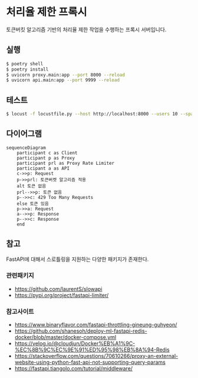 # 처리율 제한 프록시
토큰버킷 알고리즘 기반의 처리율 제한 작업을 수행하는 프록시 서버입니다.

## 실행
```bash
$ poetry shell
$ poetry install
$ uvicorn proxy.main:app --port 8000 --reload
$ uvicorn api.main:app --port 9999 --reload
```

## 테스트
```bash
$ locust -f locustfile.py --host http://localhost:8000 --users 10 --spawn-rate 1 --run-time 1m
```

## 다이어그램
```mermaid
sequenceDiagram
    participant c as Client
    participant p as Proxy
    participant prl as Proxy Rate Limiter
    participant a as API
    c->>p: Request
    p->>prl: 토큰버켓 알고리즘 적용
    alt 토큰 없음
    prl-->>p: 토큰 없음
    p-->>c: 429 Too Many Requests
    else 토큰 있음
    p->>a: Request
    a-->>p: Response
    p-->>c: Response
    end
```

## 참고
FastAPI에 대해서 스로틀링을 지원하는 다양한 패키지가 존재한다.
### 관련패키지
- https://github.com/laurentS/slowapi
- https://pypi.org/project/fastapi-limiter/

### 참고사이트
- https://www.binaryflavor.com/fastapi-throttling-gineung-guhyeon/
- https://github.com/shanesoh/deploy-ml-fastapi-redis-docker/blob/master/docker-compose.yml
- https://velog.io/@cloudjun/Docker%EB%A1%9C-%EC%8B%9C%EC%9E%91%ED%95%98%EB%8A%94-Redis
- https://stackoverflow.com/questions/70610266/proxy-an-external-website-using-python-fast-api-not-supporting-query-params
- https://fastapi.tiangolo.com/tutorial/middleware/
